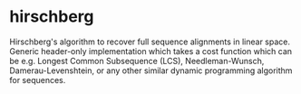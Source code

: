 # hirschberg
Hirschberg's algorithm to recover full sequence alignments in linear space. Generic header-only implementation which takes a cost function which can be e.g. Longest Common Subsequence (LCS), Needleman-Wunsch, Damerau-Levenshtein, or any other similar dynamic programming algorithm for sequences.
